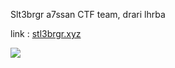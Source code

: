 Slt3brgr a7ssan CTF team, drari lhrba

link : [stl3brgr.xyz](https://slt3brgr.xyz)

![](https://cdn.discordapp.com/attachments/1067452256686981161/1214338475479007232/slt3_logo.png?ex=65f8bfd5&is=65e64ad5&hm=c8db1ef9fdea6c48ed4449c147fd46ecf2575164ac0c29971a763399f96d5fa7&)

